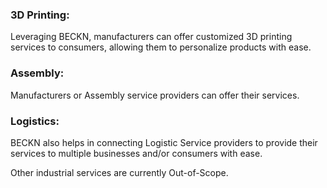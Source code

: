 ### 3D Printing: 
Leveraging BECKN, manufacturers can offer customized 3D printing services to consumers, allowing them to personalize products with ease.
### Assembly: 
Manufacturers or Assembly service providers can offer their services.
### Logistics: 
BECKN also helps in connecting Logistic Service providers to provide their services to multiple businesses and/or consumers with ease.

Other industrial services are currently Out-of-Scope.
